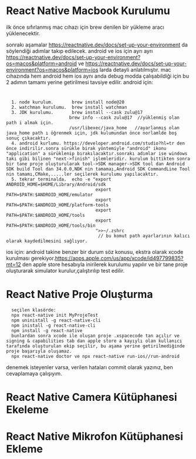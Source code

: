 # React Native Macbook Kurulumu
   ilk önce sıfırlanmış mac cıhazı için brew denilen bir yükleme aracı yüklenecektir.
   
   sonrakı aşamalar https://reactnative.dev/docs/set-up-your-environment da söylendiği adımlar takıp edilecek. android ve ios için ayrı ayrı https://reactnative.dev/docs/set-up-your-environment?os=macos&platform=android ve https://reactnative.dev/docs/set-up-your-environment?os=macos&platform=ios larda detayli anlatılmıştır. mac cıhazında hem android hem ios aynı anda debug modda çalışabildiği için bu 2 adımın tamamı yerine getirilmesi tavsiye edilir.
   android için: 
   #
      1. node kurulum.       brew install node@20
      2. watchman kurulumu.  brew install watchman
      3. JDK kurulumu.       brew install --cask zulu@17 
                            brew info --cask zulu@17  //yüklenmiş olan path i almak için.
                            /usr/libexec/java_home   //ayarlanmış olan java_home path ı öğrenmek için, jdk kulumundan önce norlamlde boş sonuç çıkacaktır.
      4. android kurlumu. https://developer.android.com/studio?hl=tr den önce indirilir.sonra sürükle birak yöntemiyle "android" ikonu "application" a sürüklenip bırakılacaktır.sonrakı adımlar ise windows takı gibi bilinen "next->finish" işlemleridir. kurulum bittikten sonra bir tane proje oluşturularak tool->SDK manager->SDK tool dan Android SDK build Tool dan 34.0.0,NDK nin tamamaı,Android SDK CommandLine Tool nin tamamı,CMake,.....ler seçilerek kurulumu yapılacaktır.
      5. tekrar terminalda.  echo -e "export ANDROID_HOME=$HOME/Library/Android/sdk
                                      export PATH=$PATH:$ANDROID_HOME/emulator
                                      export PATH=$PATH:$ANDROID_HOME/platform-tools
                                      export PATH=$PATH:$ANDROID_HOME/tools
                                      export PATH=$PATH:$ANDROID_HOME/tools/bin
                                      ">>~/.zshrc
                                       // bu komut path ayarlarının kalıcı olarak kaydedilmesini sağlıyor.
                                       

   ios için:
      android takine benzer bir durum söz konusu, ekstra olarak xcode kurulması gerekiyor.https://apps.apple.com/us/app/xcode/id497799835?mt=12 den apple store hesabıyla inirilerek kurulumu yapılır ve bir tane proje oluşturarak simulator kurulur,çalıştırılıp test edilir.



# React Native Proje Oluşturma
      seçilen klasörde:
	  npx react-native init MyProjeTest
      npm uninistall -g react-native-cli
	  npm inistall -g react-native-cli
      npm install -g react-native
	  bunlardan sonra xcode ile oluşan proje .xspacecode tan açılır ve signing & capabilities tab dan apple store a kayıylı olan kullanıcı tarafında oluşturulan ekip seçilir, bu aşama yerine getirilmediğinde proje başarıyla oluşamaz. 
      npx react-native doctor ve npx react-native run-ios//run-android

   denemek isteyenler varsa, verilen hataları commit olarak yazınız, ben cevaplamaya çalışıyım.
	  
	  
# React Native Camera Kütüphanesi Ekeleme

# React Native Mikrofon Kütüphanesi Ekleme
